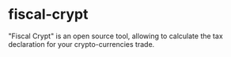 # fiscal-crypt
"Fiscal Crypt" is an open source tool, allowing to calculate the tax declaration for your crypto-currencies trade.
